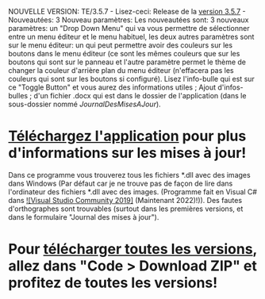  NOUVELLE VERSION: TE/3.5.7 - Lisez-ceci: Release de la [version 3.5.7](https://github.com/LlFPrograms/TLFDADIDW/releases/tag/v3.5.7) - Nouveautées:
    3 Nouveau paramètres: Les nouveautées sont: 3 nouveaux paramètres: un "Drop Down Menu" qui va vous permettre de sélectionner entre un menu éditeur et le menu             habituel, les deux autres paramètres sont sur le menu éditeur: un qui peut permettre avoir des couleurs sur les boutons dans le menu éditeur (ce sont les mêmes           couleurs que sur les boutons qui sont sur le panneau et l'autre paramètre permet le thème de changer la couleur d'arrière plan du menu éditeur (n'effacera pas les       couleurs qui sont sur les boutons si configuré). Lisez l'info-bulle qui est sur ce "Toggle Button" et vous aurez des informations utiles ; Ajout d'infos-bulles ;         d'un fichier .docx qui est dans le dossier de l'application (dans le sous-dossier nommé _JournalDesMisesAJour_).
    
# [Téléchargez l'application](https://raw.githubusercontent.com/LlFPrograms/TLFDADIDW/main/TE/V3.5.7.zip?token=GHSAT0AAAAAABRCLZ5VAIFF2PAXRFTE74FMYP6NICA) pour plus d'informations sur les mises à jour!
 
 Dans ce programme vous trouverez tous les fichiers *.dll avec des images dans Windows (Par défaut car je ne trouve pas de façon de lire dans l'ordinateur des fichiers
 *.dll avec des images. (Programme fait en Visual C# dans [![Visual Studio Community 2019]](https://visualstudio.microsoft.com/fr/vs/older-downloads/) (Maintenant 2022)!)). Des fautes d'orthographes sont trouvables (surtout dans les premières versions, et dans le formulaire "Journal des 
 mises à jour").

# Pour [télécharger toutes les versions](https://codeload.github.com/LlFPrograms/TLFDADIDW/zip/refs/heads/main?token=AV53AHLJ7EP4KRP34VJLEF3B7ZVYI), allez dans "Code > Download ZIP" et profitez de toutes les versions!
